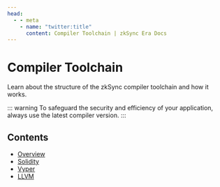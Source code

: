 ```yaml
---
head:
  - - meta
    - name: "twitter:title"
      content: Compiler Toolchain | zkSync Era Docs
---
```


# Compiler Toolchain

Learn about the structure of the zkSync compiler toolchain and how it works.

::: warning
To safeguard the security and efficiency of your application, always use the latest compiler version.
:::

## Contents

- [Overview](./overview.md)
- [Solidity](./solidity.md)
- [Vyper](./vyper.md)
- [LLVM](./llvm.md)
